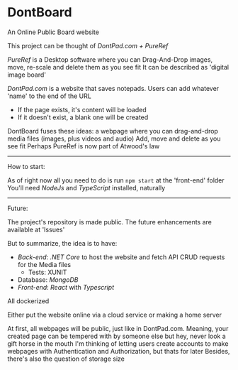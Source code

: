 # DontBoard
An Online Public Board website

This project can be thought of *DontPad.com + PureRef*

*PureRef* is a Desktop software where you can Drag-And-Drop images, move, re-scale and delete them as you see fit
It can be described as 'digital image board'

*DontPad.com* is a website that saves notepads. Users can add whatever 'name' to the end of the URL
  - If the page exists, it's content will be loaded
  - If it doesn't exist, a blank one will be created

DontBoard fuses these ideas: a webpage where you can drag-and-drop media files (images, plus videos and audio) Add, move and delete as you see fit
Perhaps PureRef is now part of Atwood's law

---

How to start:

As of right now all you need to do is run `npm start` at the 'front-end' folder
You'll need *NodeJs* and *TypeScript* installed, naturally

---

Future:

The project's repository is made public. The future enhancements are available at 'Issues'

But to summarize, the idea is to have:

  - *Back-end*: *.NET Core* to host the website and fetch API CRUD requests for the Media files
    - Tests: XUNIT
  - Database: *MongoDB*
  - *Front-end*: *React* with *Typescript*

  All dockerized

Either put the website online via a cloud service or making a home server

At first, all webpages will be public, just like in DontPad.com. Meaning, your created page can be tempered with by someone else but hey, never look a gift horse in the mouth
I'm thinking of letting users create accounts to make webpages with Authentication and Authorization, but thats for later
Besides, there's also the question of storage size